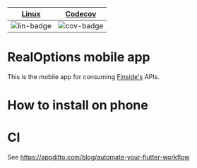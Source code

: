 | [Linux][lin-link] | [Codecov][cov-link] |
| :---------------: | :-----------------: |
| ![lin-badge]      | ![cov-badge]        |

[lin-badge]: https://github.com/realoptions/demo-api-app-flutter/workflows/test/badge.svg
[lin-link]:  https://github.com/realoptions/demo-api-app-flutter/actions
[cov-badge]: https://codecov.io/gh/realoptions/demo-api-app-flutter/branch/master/graph/badge.svg
[cov-link]:  https://codecov.io/gh/realoptions/demo-api-app-flutter

# RealOptions mobile app

This is the mobile app for consuming [Finside's](https://finside.org) APIs.  


# How to install on phone

# CI

See https://appditto.com/blog/automate-your-flutter-workflow